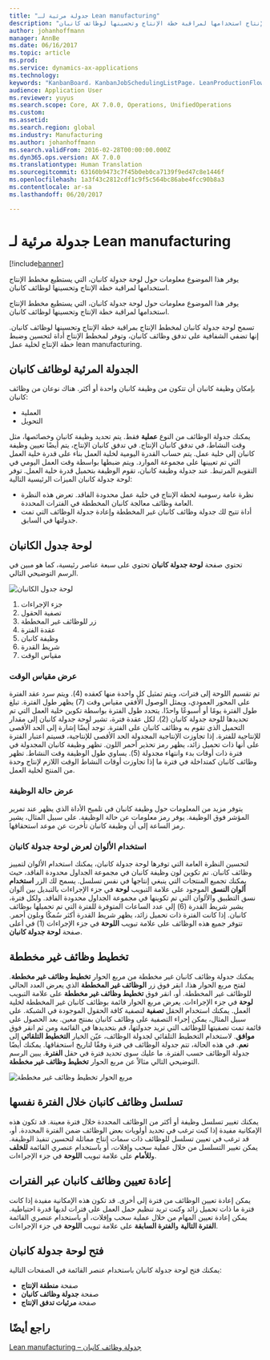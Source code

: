 ```yaml
---
title: "جدولة مرئية لـ Lean manufacturing"
description: "يوفر هذا الموضوع معلومات حول لوحة جدولة كانبان، التي يستطيع مخطط الإنتاج استخدامها لمراقبة خطة الإنتاج وتحسينها لوظائف كانبان."
author: johanhoffmann
manager: AnnBe
ms.date: 06/16/2017
ms.topic: article
ms.prod: 
ms.service: dynamics-ax-applications
ms.technology: 
keywords: "KanbanBoard، KanbanJobSchedulingListPage، LeanProductionFlowVisulaization"
audience: Application User
ms.reviewer: yuyus
ms.search.scope: Core, AX 7.0.0, Operations, UnifiedOperations
ms.custom: 
ms.assetid: 
ms.search.region: global
ms.industry: Manufacturing
ms.author: johanhoffmann
ms.search.validFrom: 2016-02-28T00:00:00.000Z
ms.dyn365.ops.version: AX 7.0.0
ms.translationtype: Human Translation
ms.sourcegitcommit: 63160b9473c7f45b0eb0ca7139f9ed47c8e1446f
ms.openlocfilehash: 1a3f43c2812cdf1c9f5c564bc86abe4fcc90b8a3
ms.contentlocale: ar-sa
ms.lasthandoff: 06/20/2017

---
```


# <a name="visual-scheduling-for-lean-manufacturing"></a>جدولة مرئية لـ Lean manufacturing

[!include[banner](../includes/banner.md)]


يوفر هذا الموضوع معلومات حول لوحة جدولة كانبان، التي يستطيع مخطط الإنتاج استخدامها لمراقبة خطة الإنتاج وتحسينها لوظائف كانبان.

يوفر هذا الموضوع معلومات حول لوحة جدولة كانبان، التي يستطيع مخطط الإنتاج استخدامها لمراقبة خطة الإنتاج وتحسينها لوظائف كانبان.

تسمح لوحة جدولة كانبان‬ لمخطط الإنتاج بمراقبة خطة الإنتاج وتحسينها لوظائف كانبان. إنها تضفي الشفافية على تدفق وظائف كانبان، وتوفر لمخطط الإنتاج أداة لتحسين وضبط خطة الإنتاج لخلية عمل lean manufacturing.

## <a name="visual-scheduling-of-kanban-jobs"></a>الجدولة المرئية لوظائف كانبان
بإمكان وظيفة كانبان أن تتكون من وظيفة كانبان واحدة أو أكثر. هناك نوعان من وظائف كانبان:

-   العملية
-   التحويل

يمكنك جدولة الوظائف من النوع **عملية‬** فقط. يتم تحديد وظيفة كانبان وخصائصها، مثل وقت النشاط، في تدفق كانبان الإنتاج. في تدفق كانبان الإنتاج، يتم أيضًا تعيين وظيفة كانبان إلى خلية عمل. يتم حساب القدرة اليومية لخلية العمل بناء على قدرة خلية العمل التي تم تعيينها على مجموعة الموارد. ويتم ضبطها بواسطة وقت العمل اليومي في التقويم المرتبط. عند جدولة وظيفة كانبان، تقوم الوظيفة بتحميل قدرة خلية العمل. توفر لوحة جدولة كانبان الميزات الرئيسية التالية:

-   نظرة عامة رسومية لخطة الإنتاج في خلية عمل محدودة الفاقد. تعرض هذه النظرة العامة وظائف معالجة كانبان المخططة في الفترات المحددة.
-   أداة تتيح لك جدولة وظائف كانبان غير المخططة وإعادة جدولة الوظائف التي تمت جدولتها في السابق.

## <a name="kanban-schedule-board"></a>لوحة جدول الكانبان
تحتوي صفحة **لوحة جدولة كانبان** تحتوي على سبعة عناصر رئيسية، كما هو مبين في الرسم التوضيحي التالي. 

![لوحة جدول الكانبان](./media/kanban-schedule-board-1024x554.png)
1.  جزء الإجراءات
2.  تصفية الحقول
3.  زر للوظائف غير المخططة
4.  عقدة الفترة
5.  وظيفة كانبان
6.  شريط القدرة
7.  مقياس الوقت

### <a name="view-the-time-scale"></a>عرض مقياس الوقت

تم تقسيم اللوحة إلى فترات، ويتم تمثيل كل واحدة منها كعقده (4). ويتم سرد عقد الفترة على المحور العمودي، ويمثل الوصول الأفقي مقياس وقت (7) يظهر طول الفترة. تبلغ طول الفترة يومًا أو أسبوعًا واحدًا. يتحدد طول الفترة بواسطة تكوين خلية العمل التي تم تحديدها للوحة جدولة كانبان (2). لكل عقدة فترة، تشير لوحة جدولة كانبان إلى مقدار التحميل الذي تقوم به وظائف كانبان على الفترة. توجد أيضًا إشارة إلى الحد الأقصى للإنتاجية للفترة. إذا تجاوزت الإنتاجية المجدولة الحد الأقصى للإنتاجية، فسيتم اعتبار الفترة على أنها ذات تحميل زائد، يظهر رمز تحذير أحمر اللون. تظهر وظيفة كانبان المجدولة في فترة ذات أوقات بدء وانتهاء مجدولة (5). يساوي طول الوظيفة وقت النشاط. تظهر وظائف كانبان كمتداخلة في فترة ما إذا تجاوزت أوقات النشاط الوقت اللازم لإنتاج وحدة من المنتج لخلية العمل.

### <a name="view-job-status"></a>عرض حالة الوظيفة

يتوفر مزيد من المعلومات حول وظيفة كانبان في تلميح الأداة الذي يظهر عند تمرير المؤشر فوق الوظيفة. يوفر رمز معلومات عن حالة الوظيفة. على سبيل المثال، يشير رمز الساعة إلى أن وظيفة كانبان تأخرت عن موعد استحقاقها.

### <a name="use-colors-to-view-the-kanban-schedule-board"></a>استخدام الألوان لعرض لوحة جدولة كانبان

لتحسين النظرة العامة التي توفرها لوحة جدولة كانبان، يمكنك استخدام الألوان لتمييز وظائف كانبان. تم تكوين لون وظيفة كانبان في مجموعة الجداول محدودة الفاقد، حيث يمكنك تجميع المنتجات التي ينبغي إنتاجها في نفس تسلسل. يسمح لك الزر **استخدام ألوان النسق‬** الموجود على علامة التبويب **لوحة** في جزء الإجراءات بالتبديل بين ألوان نسق التطبيق والألوان التي تم تكوينها في مجموعة الجداول محدودة الفاقد. ولكل فترة، يشير شريط القدرة (6) إلى عدد الساعات المتوفرة للفترة التي تم تحميلها بوظائف كانبان. إذا كانت الفترة ذات تحميل زائد، يظهر شريط القدرة أكثر سُمكًا وبلون أحمر. تتوفر جميع هذه الوظائف على علامة تبويب **اللوحة** في جزء الإجراءات (1) في أعلى صفحة **لوحة جدولة كانبان**.

## <a name="plan-unplanned-jobs"></a>تخطيط وظائف غير مخططة
يمكنك جدولة وظائف كانبان غير مخططة من مربع الحوار **تخطيط وظائف غير مخططة‬**. لفتح مربع الحوار هذا، انقر فوق زر **الوظائف غير المخططة** الذي يعرض العدد الحالي للوظائف غير المخططة. أو، انقر فوق **تخطيط وظائف غير مخططة** على علامة التبويب **لوحة** في جزء الإجراءات. يعرض مربع الحوار قائمة بوظائف كانبان غير المخططة لخلية العمل. يمكنك استخدام الحقل **تصفية** لتصفية كافة الحقول الموجودة في الشبكة. على سبيل المثال، يمكن إجراء التصفية على وظائف كانبان بمنتج معين. بعد الحصول على قائمة تمت تصفيتها للوظائف التي تريد جدولتها، قم بتحديدها في القائمة ومن ثم انقر فوق **موافق**. لاستخدام التخطيط التلقائي لجدولة الوظائف، عيّن الخيار **التخطيط التلقائي** إلى **نعم**. في هذه الحالة، تتم جدولة الوظائف في فترة وفقًا لتاريخ استحقاقها. يمكنك أيضًا جدولة الوظائف حسب الفترة. ما عليك سوى تحديد فترة في حقل **الفترة**. يبين الرسم التوضيحي التالي مثالاً عن مربع الحوار **تخطيط وظائف غير مخططة**. 

![مربع الحوار تخطيط وظائف غير مخططة](./media/plan-unplanned-jobs-1024x564.png)

## <a name="sequence-kanban-jobs-within-the-same-period"></a>تسلسل وظائف كانبان خلال الفترة نفسها
يمكنك تغيير تسلسل وظيفة أو أكثر من الوظائف المحددة خلال فترة معينة. قد تكون هذه الإمكانية مفيدة إذا كنت ترغب في تحديد أولويات بعض الوظائف ضمن الفترة المحددة. أو، قد ترغب في تعيين تسلسل للوظائف ذات سمات إنتاج مماثلة لتحسين تنفيذ الوظيفة. يمكن تغيير التسلسل من خلال عملية سحب وإفلات، أو باستخدام عنصري القائمة **للخلف** و**للأمام** على علامة تبويب **اللوحة** في جزء الإجراءات.

## <a name="reassign-kanban-jobs-across-periods"></a>إعادة تعيين وظائف كانبان عبر الفترات
يمكن إعادة تعيين الوظائف من فترة إلى أخرى. قد تكون هذه الإمكانية مفيدة إذا كانت فترة ما ذات تحميل زائد وكنت تريد تنظيم حمل العمل على فترات لديها قدرة احتياطية. يمكن إعادة تعيين المهام من خلال عملية سحب وإفلات، أو باستخدام عنصري القائمة **الفترة التالية** و**الفترة السابقة** على علامة تبويب **اللوحة** في جزء الإجراءات.

## <a name="open-the-kanban-schedule-board"></a>فتح لوحة جدولة كانبان
يمكنك فتح لوحة جدولة كانبان باستخدام عنصر القائمة في الصفحات التالية:

-   صفحة **منطقة الإنتاج**
-   صفحة **جدولة وظائف كانبان**
-   صفحة **مرئيات تدفق الإنتاج‬**


<a name="see-also"></a>راجع أيضًا
--------

[Lean manufacturing – جدولة وظائف كانبان](lean-manufacturing-kanban-job-scheduling.md)


